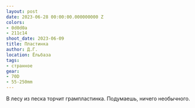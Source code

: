 ```yaml
---
layout: post
date: 2023-06-28 00:00:00.000000000 Z
colors:
- 0d0d0a
- 211c14
shoot_date: 2023-06-09
title: Пластинка
author: Д.Г.
location: Ёльбаза
tags:
- странное
gear:
- 70D
- 55-250mm
---
```

В лесу из песка торчит грампластинка. Подумаешь, ничего необычного.


